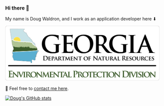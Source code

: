 ### Hi there 👋

My name is Doug Waldron, and I work as an application developer here ⬇


<a href="https://epd.georgia.gov/"><img alt="Georgia Environmental Protection Division" src="img/epd-logo.svg" style="max-width:100%;" width=495></a>

💬 Feel free to [contact me here](https://github.com/dougwaldron/dougwaldron/issues).

[![Doug's GitHub stats](https://github-readme-stats.vercel.app/api?username=dougwaldron&count_private=true&hide=stars&show_icons=true&theme=vue)](https://github.com/anuraghazra/github-readme-stats)
